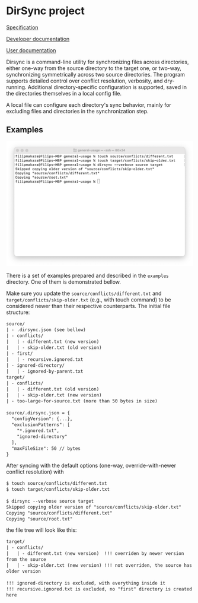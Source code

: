 # DirSync project

[Specification](./specification.md)

[Developer documentation](./docs/Developer%20documentation.md)

[User documentation](./docs/User%20documentation.md)

Dirsync is a command-line utility for synchronizing files across directories,
either one-way from the source directory to the target one, or two-way,
synchronizing symmetrically across two source directories.
The program supports detailed control over conflict resolution, verbosity, and dry-running.
Additional directory-specific configuration is supported, saved in the directories themselves
in a local config file.



A local file can configure each directory's sync behavior,
mainly for excluding files and directories in the synchronization step.

## Examples

![Screenshot of the program usage - Example 1 - General Usage](docs/screenshot.png)

There is a set of examples prepared and described in the `examples` directory.
One of them is demonstrated bellow.

Make sure you update the `source/conflicts/different.txt` and `target/conflicts/skip-older.txt`
(e.g., with touch command) to be considered newer than their respective counterparts.
The initial file structure:

```
source/
| - .dirsync.json (see bellow)
| - conflicts/
|   | - different.txt (new version)
|   | - skip-older.txt (old version)
| - first/
|   | - recursive.ignored.txt
| - ignored-directory/
|   | - ignored-by-parent.txt
target/
| - conflicts/
|   | - different.txt (old version)
|   | - skip-older.txt (new version)
| - too-large-for-source.txt (more than 50 bytes in size)

source/.dirsync.json = {
  "configVersion": {...},
  "exclusionPatterns": [
    "*.ignored.txt",
    "ignored-directory"
  ],
  "maxFileSize": 50 // bytes
}
```

After syncing with the default options (one-way, override-with-newer conflict resolution)
with 

```
$ touch source/conflicts/different.txt
$ touch target/conflicts/skip-older.txt

$ dirsync --verbose source target
Skipped copying older version of "source/conflicts/skip-older.txt"
Copying "source/conflicts/different.txt"
Copying "source/root.txt"
```

the file tree will look like this:

```
target/
| - conflicts/
|   | - different.txt (new version)  !!! overriden by newer version from the source
|   | - skip-older.txt (new version) !!! not overriden, the source has older version

!!! ignored-directory is excluded, with everything inside it
!!! recursive.ignored.txt is excluded, no "first" directory is created here
```
